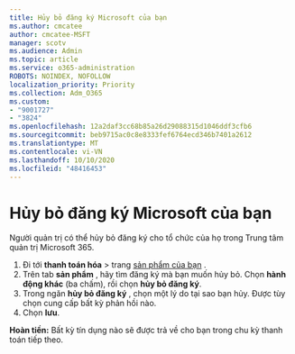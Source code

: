 ```yaml
---
title: Hủy bỏ đăng ký Microsoft của bạn
ms.author: cmcatee
author: cmcatee-MSFT
manager: scotv
ms.audience: Admin
ms.topic: article
ms.service: o365-administration
ROBOTS: NOINDEX, NOFOLLOW
localization_priority: Priority
ms.collection: Adm_O365
ms.custom:
- "9001727"
- "3824"
ms.openlocfilehash: 12a2daf3cc68b85a26d29088315d1046ddf3cfb6
ms.sourcegitcommit: beb9715ac0c8e8333fef6764ecd346b7401a2612
ms.translationtype: MT
ms.contentlocale: vi-VN
ms.lasthandoff: 10/10/2020
ms.locfileid: "48416453"
---
```

# <a name="cancel-your-microsoft-subscription"></a>Hủy bỏ đăng ký Microsoft của bạn

Người quản trị có thể hủy bỏ đăng ký cho tổ chức của họ trong Trung tâm quản trị Microsoft 365.

1. Đi tới **thanh toán hóa** \> trang [sản phẩm của bạn](https://go.microsoft.com/fwlink/p/?linkid=842054) .
2. Trên tab **sản phẩm** , hãy tìm đăng ký mà bạn muốn hủy bỏ. Chọn **hành động khác** (ba chấm), rồi chọn **hủy bỏ đăng ký**.
3. Trong ngăn **hủy bỏ đăng ký** , chọn một lý do tại sao bạn hủy. Được tùy chọn cung cấp bất kỳ phản hồi nào.
4. Chọn **lưu**.

**Hoàn tiền:** Bất kỳ tín dụng nào sẽ được trả về cho bạn trong chu kỳ thanh toán tiếp theo.